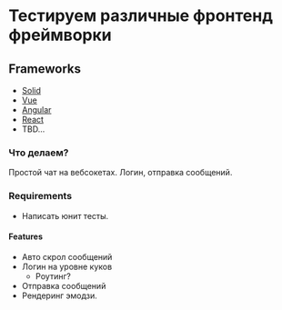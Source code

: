# Тестируем различные фронтенд фреймворки

## Frameworks

* [Solid](./solid-tests)
* [Vue](./vue-tests)
* [Angular](./angular-tests)
* [React](./react-tests)
* TBD...

### Что делаем?

Простой чат на вебсокетах. Логин, отправка сообщений.

### Requirements

* Написать юнит тесты.

#### Features

* Авто скрол сообщений
* Логин на уровне куков
  * Роутинг?
* Отправка сообщений
* Рендеринг эмодзи.
